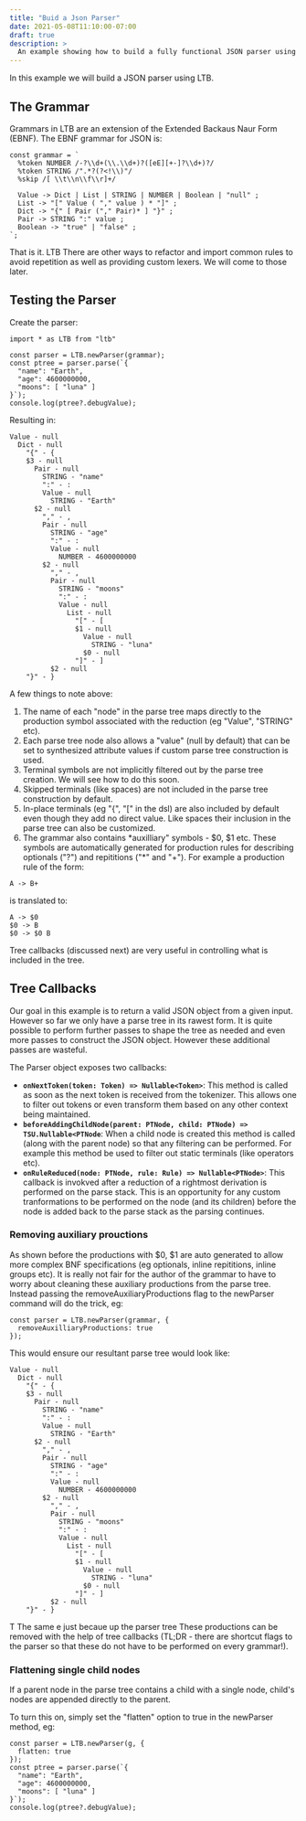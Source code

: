 ```yaml
---
title: "Buid a Json Parser"
date: 2021-05-08T11:10:00-07:00
draft: true
description: >
  An example showing how to build a fully functional JSON parser using the LTB.
---
```


In this example we will build a JSON parser using LTB.

## The Grammar

Grammars in LTB are an extension of the Extended Backaus Naur Form (EBNF).   The EBNF grammar for JSON is:

```
const grammar = `
  %token NUMBER /-?\\d+(\\.\\d+)?([eE][+-]?\\d+)?/
  %token STRING /".*?(?<!\\)"/
  %skip /[ \\t\\n\\f\\r]+/
  
  Value -> Dict | List | STRING | NUMBER | Boolean | "null" ;
  List -> "[" Value ( "," value ) * "]" ;
  Dict -> "{" [ Pair ("," Pair)* ] "}" ;
  Pair -> STRING ":" value ;
  Boolean -> "true" | "false" ;
`;
```


That is it.  LTB There are other ways to refactor and import common rules to avoid repetition as well as providing custom lexers.  We will come to those later.

## Testing the Parser

Create the parser:

```
import * as LTB from "ltb"

const parser = LTB.newParser(grammar);
const ptree = parser.parse(`{
  "name": "Earth",                                                                          
  "age": 4600000000,                                                                        
  "moons": [ "luna" ]
}`);
console.log(ptree?.debugValue);
```

Resulting in:

```
Value - null
  Dict - null
    "{" - {
    $3 - null
      Pair - null
        STRING - "name"
        ":" - :
        Value - null
          STRING - "Earth"
      $2 - null
        "," - ,
        Pair - null
          STRING - "age"
          ":" - :
          Value - null
            NUMBER - 4600000000
        $2 - null
          "," - ,
          Pair - null
            STRING - "moons"
            ":" - :
            Value - null
              List - null
                "[" - [
                $1 - null
                  Value - null
                    STRING - "luna"
                  $0 - null
                "]" - ]
          $2 - null
    "}" - }
```

A few things to note above:

1. The name of each "node" in the parse tree maps directly to the production symbol associated with the reduction (eg "Value", "STRING" etc).
2. Each parse tree node also allows a "value" (null by default) that can be set to synthesized attribute values if custom parse tree construction is used.
3. Terminal symbols are not implicitly filtered out by the parse tree creation.   We will see how to do this soon.
4. Skipped terminals (like spaces) are not included in the parse tree construction by default.
5. In-place terminals (eg "{", "[" in the dsl) are also included by default even though they add no direct value.  Like spaces their inclusion in the parse tree can also be customized.
6. The grammar also contains *auxilliary" symbols - $0, $1 etc.  These symbols are automatically generated for production rules for describing optionals ("?") and repititions ("\*" and "+").   For example a production rule of the form:

```
A -> B+
```

is translated to:

```
A -> $0
$0 -> B
$0 -> $0 B
```

Tree callbacks (discussed next) are very useful in controlling what is included in the tree.

## Tree Callbacks

Our goal in this example is to return a valid JSON object from a given input.   However so far we only have a parse tree in its rawest form.  It is quite possible to perform further passes to shape the tree as needed and even more passes to construct the JSON object.  However these additional passes are wasteful.

The Parser object exposes two callbacks:

* **`onNextToken(token: Token) => Nullable<Token>`**: This method is called as soon as the next token is received from the tokenizer.  This allows one to filter out tokens or even transform them based on any other context being maintained.
* **`beforeAddingChildNode(parent: PTNode, child: PTNode) => TSU.Nullable<PTNode`**: When a child node is created this method is called (along with the parent node) so that any filtering can be performed.  For example this method be used to filter out static terminals (like operators etc).
* **`onRuleReduced(node: PTNode, rule: Rule) => Nullable<PTNode>`**: This callback is invokved after a reduction of a rightmost derivation is performed on the parse stack.  This is an opportunity for any custom tranformations to be performed on the node (and its children) before the node is added back to the parse stack as the parsing continues.

### Removing auxiliary prouctions

As shown before the productions with $0, $1 are auto generated to allow more complex BNF specifications (eg optionals, inline repititions, inline groups etc).  It is really not fair for the author of the grammar to have to worry about cleaning these auxiliary productions from the parse tree.  Instead passing the removeAuxiliaryProductions flag to the newParser command will do the trick, eg:

```
const parser = LTB.newParser(grammar, {
  removeAuxilliaryProductions: true
});
```

This would ensure our resultant parse tree would look like:

```
Value - null
  Dict - null
    "{" - {
    $3 - null
      Pair - null
        STRING - "name"
        ":" - :
        Value - null
          STRING - "Earth"
      $2 - null
        "," - ,
        Pair - null
          STRING - "age"
          ":" - :
          Value - null
            NUMBER - 4600000000
        $2 - null
          "," - ,
          Pair - null
            STRING - "moons"
            ":" - :
            Value - null
              List - null
                "[" - [
                $1 - null
                  Value - null
                    STRING - "luna"
                  $0 - null
                "]" - ]
          $2 - null
    "}" - }
```

T
The same e
just becaue up the parser tree  These productions can be removed with the help of tree callbacks (TL;DR - there are shortcut flags to the parser so that these do not have to be performed on every grammar!).



### Flattening single child nodes

If a parent node in the parse tree contains a child with a single node, child's nodes are appended directly to the parent.

To turn this on, simply set the "flatten" option to true in the newParser method, eg:

```
const parser = LTB.newParser(g, {
  flatten: true
});
const ptree = parser.parse(`{
  "name": "Earth",                                                                          
  "age": 4600000000,                                                                        
  "moons": [ "luna" ]
}`);
console.log(ptree?.debugValue);
```

